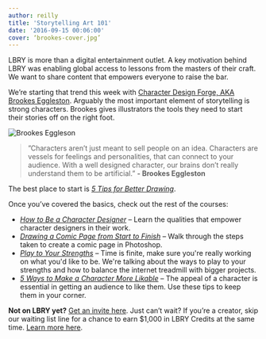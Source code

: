 ```yaml
---
author: reilly
title: 'Storytelling Art 101'
date: '2016-09-15 00:06:00'
cover: ‘brookes-cover.jpg’
---
```

LBRY is more than a digital entertainment outlet. A key motivation behind LBRY was enabling global access to lessons from the masters of their craft. We want to share content that empowers everyone to raise the bar.

We’re starting that trend this week with [Character Design Forge, AKA Brookes Eggleston](http://brookeseggleston.com/). Arguably the most important element of storytelling is strong characters. Brookes gives illustrators the tools they need to start their stories off on the right foot.

![Brookes Eggleson](/img/news/brookeseggleston.png)

>”Characters aren’t just meant to sell people on an idea. Characters are vessels for feelings and personalities, that can connect to your audience. With a well designed character, our brains don’t really understand them to be artificial.” **- Brookes Eggleston**

The best place to start is *[5 Tips for Better Drawing](lbry://drawbetter)*.

Once you’ve covered the basics, check out the rest of the courses:

- *[How to Be a Character Designer](lbry://characterdesigner)* – Learn the qualities that empower character designers in their work. 
- *[Drawing a Comic Page from Start to Finish](lbry://drawingcomics)* – Walk through the steps taken to create a comic page in Photoshop.
- *[Play to Your Strengths](lbry://playtoyourstrengths)* – Time is finite, make sure you're really working on what you'd like to be. We're talking about the ways to play to your strengths and how to balance the internet treadmill with bigger projects.
- *[5 Ways to Make a Character More Likable](lbry://likeablecharacters)* – The appeal of a character is essential in getting an audience to like them. Use these tips to keep them in your corner.


**Not on LBRY yet?** [Get an invite here](https://lbry.io/get). Just can’t wait? If you’re a creator, skip our waiting list line for a chance to earn $1,000 in LBRY Credits at the same time. [Learn more here](https://lbry.io/publish).
